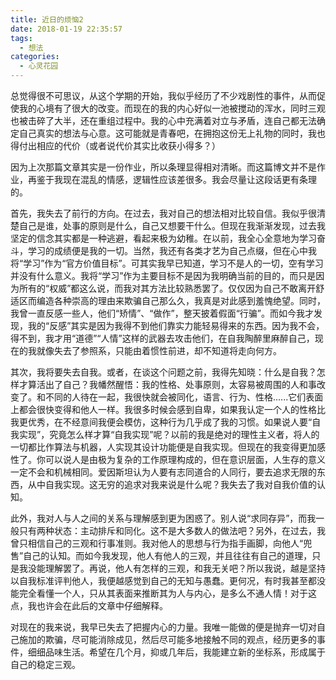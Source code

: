 ```yaml
---
title: 近日的烦恼2
date: 2018-01-19 22:35:57
tags:
  - 想法
categories:
  - 心灵花园
---
```

总觉得很不可思议，从这个学期的开始，我似乎经历了不少戏剧性的事件，从而促使我的心境有了很大的改变。而现在的我的内心好似一池被搅动的浑水，同时三观也被击碎了大半，还在重组过程中。我的心中充满着对立与矛盾，连自己都无法确定自己真实的想法与心意。这可能就是青春吧，在拥抱这份无上礼物的同时，我也得付出相应的代价（或者说代价其实比收获小得多？）

因为上次那篇文章其实是一份作业，所以条理显得相对清晰。而这篇博文并不是作业，再鉴于我现在混乱的情感，逻辑性应该差很多。我会尽量让这段话更有条理的。
<!-- more -->
首先，我失去了前行的方向。在过去，我对自己的想法相对比较自信。我似乎很清楚自己是谁，处事的原则是什么，自己又想要干什么。但现在我渐渐发现，过去我坚定的信念其实都是一种逃避，看起来极为幼稚。在以前，我全心全意地为学习奋斗，学习的成绩便是我的一切。当然，我还有各类才艺为自己点缀，但在心中我将“学习”作为“官方价值目标”。可其实我早已知道，学习不是人的一切，空有学习并没有什么意义。我将“学习”作为主要目标不是因为我明确当前的目的，而只是因为所有的“权威”都这么说，而我对其方法比较熟悉罢了。仅仅因为自己不敢离开舒适区而编造各种崇高的理由来欺骗自己那么久，我真是对此感到羞愧绝望。同时，我曾一直反感一些人，他们“矫情”、“做作”，整天披着假面“行骗”。而如今我才发现，我的“反感”其实是因为我得不到他们靠实力能轻易得来的东西。因为我不会，得不到，我才用“道德”“人情”这样的武器去攻击他们，在自我陶醉里麻醉自己，现在的我就像失去了参照系，只能由着惯性前进，却不知道将走向何方。

其次，我将要失去自我。或者，在谈这个问题之前，我得先知晓：什么是自我？怎样才算活出了自己？我幡然醒悟：我的性格、处事原则，太容易被周围的人和事改变了。和不同的人待在一起，我很快就会被同化，语言、行为、性格......它们表面上都会很快变得和他人一样。我很多时候会感到自卑，如果我认定一个人的性格比我更优秀，在不经意间我便会模仿，这种行为几乎成了我的习惯。如果说人要“自我实现”，究竟怎么样才算“自我实现”呢？以前的我是绝对的理性主义者，将人的一切都比作算法与机器，人实现其设计功能便是自我实现。但现在的我变得更加感性了。你可以说人是由极为复杂的工作原理构成的，但在意识层面，人生存的意义一定不会和机械相同。爱因斯坦认为人要有志同道合的人同行，要去追求无限的东西，从中自我实现。这无穷的追求对我来说是什么呢？我失去了我对自我价值的认知。

此外，我对人与人之间的关系与理解感到更为困惑了。别人说“求同存异”，而我一般只有两种状态：主动排斥和同化。这不是大多数人的做法吧？另外，在过去，我曾只相信自己的三观和行事准则。我对他人的思想与行为指手画脚，向他人“兜售”自己的认知。而如今我发现，他人有他人的三观，并且往往有自己的道理，只是我没能理解罢了。再说，他人有怎样的三观，和我无关吧？所以我说，越是坚持以自我标准评判他人，我便越感觉到自己的无知与愚蠢。更何况，有时我甚至都没能完全看懂一个人，只从其表面来推断其为人与内心，是多么不通人情！对于这点，我也许会在此后的文章中仔细解释。

对现在的我来说，我早已失去了把握内心的力量。我唯一能做的便是抛弃一切对自己施加的欺骗，尽可能消除成见，然后尽可能多地接触不同的观点，经历更多的事件，细细品味生活。希望在几个月，抑或几年后，我能建立新的坐标系，形成属于自己的稳定三观。

